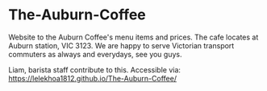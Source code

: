 # The-Auburn-Coffee
Website to the Auburn Coffee's menu items and prices.
The cafe locates at Auburn station, VIC 3123.
We are happy to serve Victorian transport commuters as always and everydays, see you guys.

Liam, barista staff contribute to this.
Accessible via: https://lelekhoa1812.github.io/The-Auburn-Coffee/
